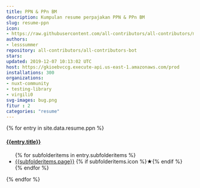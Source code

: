 ```yaml
---
title: PPN & PPn BM
description: Kumpulan resume perpajakan PPN & PPn BM
slug: resume-ppn
icon:
- https://raw.githubusercontent.com/all-contributors/all-contributors/master/docs/assets/bot-usage.png
authors:
- lesssummer
repository: all-contributors/all-contributors-bot
stars: 
updated: 2019-12-07 10:13:02 UTC
host: https://gkioebvccg.execute-api.us-east-1.amazonaws.com/prod
installations: 300
organizations:
- nuxt-community
- testing-library
- virgili0
svg-images: bug.png
fitur : 2
categories: "resume"
---
```

{% for entry in site.data.resume.ppn %}

  <div>
    <div>
      <h4><a href="{{entry.url}}">{{entry.title}}</a></h4>
    </div>
    <div>
      <ul class=" no-underline" class="reading-list {{entry.year}}">
        {% for subfolderitems in entry.subfolderitems %}
          <li>
            <a href="{{subfolderitems.url}}" alt="_blank" rel="nofollow noopener">{{subfolderitems.page}}</a> {% if subfolderitems.icon %}<span class="star">★</span>{% endif %}
          </li>
        {% endfor %}
      </ul>
    </div>

  </div>
  
{% endfor %}